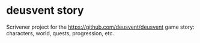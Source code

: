 # deusvent story

Scrivener project for the https://github.com/deusvent/deusvent game story: characters, world, quests, progression, etc.
